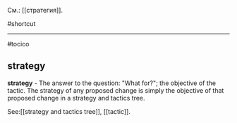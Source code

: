 См.: [[стратегия]].

#shortcut




<hr/>

#tocico

## strategy

<b>strategy</b> -  The answer to the question: "What for?";  the objective of the tactic.  The strategy of any proposed change is simply the objective of that proposed change in a strategy and tactics tree.  



See:[[strategy and tactics tree]], [[tactic]].
